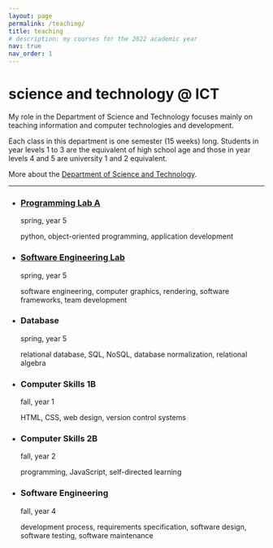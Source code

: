 ```yaml
---
layout: page
permalink: /teaching/
title: teaching
# description: my courses for the 2022 academic year
nav: true
nav_order: 1
---
```


# science and technology @ ICT

My role in the Department of Science and Technology focuses mainly on teaching information and computer technologies and development.

Each class in this department is one semester (15 weeks) long. Students in year levels 1 to 3 are the equivalent of high school age and those in year levels 4 and 5 are university 1 and 2 equivalent.

More about the [Department of Science and Technology](https://www.ict-kanazawa.ac.jp/education/department/).

---

<ul class="post-list">
    <li>
        <h3>
            <a href="https://robsonger.dev/Programming-Lab-A/">Programming Lab A</a>
        </h3>
        <p class="post-meta">spring, year 5</p>
        <p class="post-tags">python, object-oriented programming, application development</p>
    </li>
    <li>
        <h3>
            <a href="https://robsonger.dev/software-engineering-lab">Software Engineering Lab</a>
        </h3>
        <p class="post-meta">spring, year 5</p>
        <p class="post-tags">software engineering, computer graphics, rendering, software frameworks, team development</p>
    </li>
    <li>
        <h3>
            Database
        </h3>
        <p class="post-meta">spring, year 5</p>
        <p class="post-tags">relational database, SQL, NoSQL, database normalization, relational algebra</p>
    </li>
    <li>
        <h3>
            Computer Skills 1B
        </h3>
        <p class="post-meta">fall, year 1</p>
        <p class="post-tags">HTML, CSS, web design, version control systems</p>
    </li>
    <li>
        <h3>
            Computer Skills 2B
        </h3>
        <p class="post-meta">fall, year 2</p>
        <p class="post-tags">programming, JavaScript, self-directed learning</p>
    </li>
    <li>
        <h3>
            Software Engineering
        </h3>
        <p class="post-meta">fall, year 4</p>
        <p class="post-tags">development process, requirements specification, software design, software testing, software maintenance</p>
    </li>
</ul>